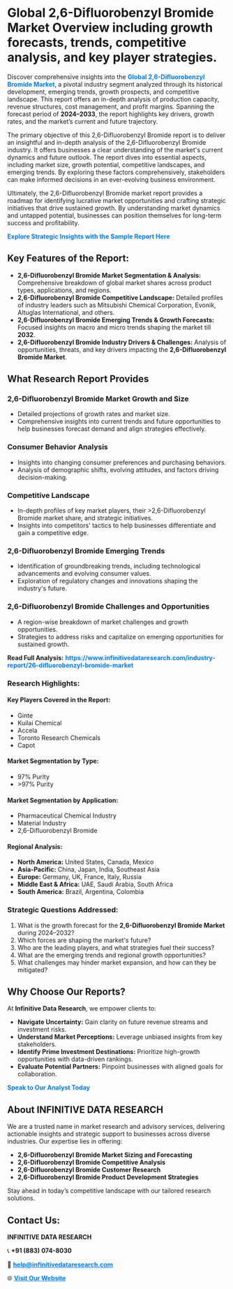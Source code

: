 <h1>Global 2,6-Difluorobenzyl Bromide Market Overview including growth forecasts, trends, competitive analysis, and key player strategies.</h1>
<p>
Discover comprehensive insights into the 
<a href="https://www.infinitivedataresearch.com/industry-report/26-difluorobenzyl-bromide-market" rel="dofollow" style="color: #007BFF; text-decoration: none;"><strong>Global 2,6-Difluorobenzyl Bromide Market</strong></a>, a pivotal industry segment analyzed through its historical development, emerging trends, growth prospects, and competitive landscape. This report offers an in-depth analysis of production capacity, revenue structures, cost management, and profit margins. Spanning the forecast period of <strong>2024–2033</strong>, the report highlights key drivers, growth rates, and the market’s current and future trajectory.
</p>
<p>
The primary objective of this 2,6-Difluorobenzyl Bromide report is to deliver an insightful and in-depth analysis of the 2,6-Difluorobenzyl Bromide industry. It offers businesses a clear understanding of the market's current dynamics and future outlook. The report dives into essential aspects, including market size, growth potential, competitive landscapes, and emerging trends. By exploring these factors comprehensively, stakeholders can make informed decisions in an ever-evolving business environment.
</p>
<p>
Ultimately, the 2,6-Difluorobenzyl Bromide market report provides a roadmap for identifying lucrative market opportunities and crafting strategic initiatives that drive sustained growth. By understanding market dynamics and untapped potential, businesses can position themselves for long-term success and profitability.
</p>
<p>
<a href="https://www.infinitivedataresearch.com/request-sample/reportId=110323" style="color: #007BFF; text-decoration: none;"><strong>Explore Strategic Insights with the Sample Report Here</strong></a>
</p>

<h2>Key Features of the Report:</h2>
<ul>
<li><strong>2,6-Difluorobenzyl Bromide Market Segmentation & Analysis:</strong> Comprehensive breakdown of global market shares across product types, applications, and regions.</li>
<li><strong>2,6-Difluorobenzyl Bromide Competitive Landscape:</strong> Detailed profiles of industry leaders such as Mitsubishi Chemical Corporation, Evonik, Altuglas International, and others.</li>
<li><strong>2,6-Difluorobenzyl Bromide Emerging Trends & Growth Forecasts:</strong> Focused insights on macro and micro trends shaping the market till <strong>2032</strong>.</li>
<li><strong>2,6-Difluorobenzyl Bromide Industry Drivers & Challenges:</strong> Analysis of opportunities, threats, and key drivers impacting the <strong>2,6-Difluorobenzyl Bromide Market</strong>.</li>
</ul>

<h2>What Research Report Provides</h2>
<h3>2,6-Difluorobenzyl Bromide Market Growth and Size</h3>
<ul>
<li>Detailed projections of growth rates and market size.</li>
<li>Comprehensive insights into current trends and future opportunities to help businesses forecast demand and align strategies effectively.</li>
</ul>

<h3>Consumer Behavior Analysis</h3>
<ul>
<li>Insights into changing consumer preferences and purchasing behaviors.</li>
<li>Analysis of demographic shifts, evolving attitudes, and factors driving decision-making.</li>
</ul>

<h3>Competitive Landscape</h3>
<ul>
<li>In-depth profiles of key market players, their >2,6-Difluorobenzyl Bromide market share, and strategic initiatives.</li>
<li>Insights into competitors' tactics to help businesses differentiate and gain a competitive edge.</li>
</ul>

<h3>2,6-Difluorobenzyl Bromide Emerging Trends</h3>
<ul>
<li>Identification of groundbreaking trends, including technological advancements and evolving consumer values.</li>
<li>Exploration of regulatory changes and innovations shaping the industry's future.</li>
</ul>

<h3>2,6-Difluorobenzyl Bromide Challenges and Opportunities</h3>
<ul>
<li>A region-wise breakdown of market challenges and growth opportunities.</li>
<li>Strategies to address risks and capitalize on emerging opportunities for sustained growth.</li>
</ul>
<p><strong>Read Full Analysis:</strong> <a href="https://www.infinitivedataresearch.com/industry-report/26-difluorobenzyl-bromide-market" rel="dofollow" style="color: #007BFF; text-decoration: none;"><strong>https://www.infinitivedataresearch.com/industry-report/26-difluorobenzyl-bromide-market</strong></a></p>
<h3>Research Highlights:</h3>
<h4>Key Players Covered in the Report:</h4>
<ul><li>Ginte</li><li>Kuilai Chemical</li><li>Accela</li><li>Toronto Research Chemicals</li><li>Capot</li></ul>
<h4>Market Segmentation by Type:</h4>
<ul><li>97% Purity</li><li>&gt;97% Purity</li></ul>
<h4>Market Segmentation by Application:</h4>
<ul><li>Pharmaceutical Chemical Industry</li><li>Material Industry</li><li>2,6-Difluorobenzyl Bromide</li></ul>

<h4>Regional Analysis:</h4>
<ul>
<li><strong>North America:</strong> United States, Canada, Mexico</li>
<li><strong>Asia-Pacific:</strong> China, Japan, India, Southeast Asia</li>
<li><strong>Europe:</strong> Germany, UK, France, Italy, Russia</li>
<li><strong>Middle East & Africa:</strong> UAE, Saudi Arabia, South Africa</li>
<li><strong>South America:</strong> Brazil, Argentina, Colombia</li>
</ul>

<h3>Strategic Questions Addressed:</h3>
<ol>
<li>What is the growth forecast for the <strong>2,6-Difluorobenzyl Bromide Market</strong> during 2024–2032?</li>
<li>Which forces are shaping the market's future?</li>
<li>Who are the leading players, and what strategies fuel their success?</li>
<li>What are the emerging trends and regional growth opportunities?</li>
<li>What challenges may hinder market expansion, and how can they be mitigated?</li>
</ol>

<h2>Why Choose Our Reports?</h2>
<p>At <strong>Infinitive Data Research</strong>, we empower clients to:</p>
<ul>
<li><strong>Navigate Uncertainty:</strong> Gain clarity on future revenue streams and investment risks.</li>
<li><strong>Understand Market Perceptions:</strong> Leverage unbiased insights from key stakeholders.</li>
<li><strong>Identify Prime Investment Destinations:</strong> Prioritize high-growth opportunities with data-driven rankings.</li>
<li><strong>Evaluate Potential Partners:</strong> Pinpoint businesses with aligned goals for collaboration.</li>
</ul>
<p><a href="https://www.infinitivedataresearch.com/industry-report/26-difluorobenzyl-bromide-market" rel="dofollow" style="color: #007BFF; text-decoration: none;"><strong>Speak to Our Analyst Today</strong></a></p>

<h2>About INFINITIVE DATA RESEARCH</h2>
<p>We are a trusted name in market research and advisory services, delivering actionable insights and strategic support to businesses across diverse industries. Our expertise lies in offering:</p>
<ul>
<li><strong>2,6-Difluorobenzyl Bromide Market Sizing and Forecasting</strong></li>
<li><strong>2,6-Difluorobenzyl Bromide Competitive Analysis</strong></li>
<li><strong>2,6-Difluorobenzyl Bromide Customer Research</strong></li>
<li><strong>2,6-Difluorobenzyl Bromide Product Development Strategies</strong></li>
</ul>
<p>Stay ahead in today’s competitive landscape with our tailored research solutions.</p>

<h2>Contact Us:</h2>
<p><strong>INFINITIVE DATA RESEARCH</strong></p>
<p>📞 <strong>+91 (883) 074-8030</strong></p>
<p>📧 <strong><a href="mailto:help@infinitivedataresearch.com" style="color: #007BFF;">help@infinitivedataresearch.com</a></strong></p>
<p>🌐 <strong><a href="https://www.infinitivedataresearch.com" rel="dofollow" style="color: #007BFF;">Visit Our Website</a></strong></p>